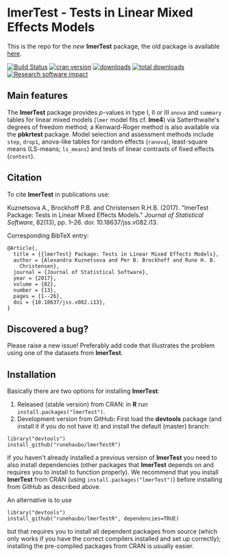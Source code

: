 # lmerTest - Tests in Linear Mixed Effects Models

This is the repo for the _new_ **lmerTest** package, the old package is available [here](https://github.com/runehaubo/lmerTest).

[![Build Status](https://travis-ci.org/runehaubo/lmerTestR.svg?branch=master)](https://travis-ci.org/runehaubo/lmerTestR)
[![cran version](http://www.r-pkg.org/badges/version/lmerTest)](https://cran.r-project.org/package=lmerTest)
[![downloads](https://cranlogs.r-pkg.org/badges/lmerTest)](https://cran.r-project.org/package=lmerTest)
[![total downloads](http://cranlogs.r-pkg.org/badges/grand-total/lmerTest)](http://cranlogs.r-pkg.org/badges/grand-total/lmerTest)
[![Research software impact](http://depsy.org/api/package/cran/lmerTest/badge.svg)](http://depsy.org/package/r/lmerTest)

## Main features

The **lmerTest** package provides _p_-values in type I, II or III `anova` and `summary`
tables for linear mixed models (`lmer` model fits cf. **lme4**) via Satterthwaite's degrees of freedom method; a Kenward-Roger method is also available via the **pbkrtest**
package. Model selection and assessment methods include `step`, `drop1`, anova-like 
tables for random effects (`ranova`), least-square means (LS-means; `ls_means`) 
and tests of linear contrasts of fixed effects (`contest`).

## Citation

To cite **lmerTest** in publications use:

Kuznetsova A., Brockhoff P.B. and Christensen R.H.B. (2017). "lmerTest Package: Tests in Linear Mixed Effects Models." _Journal of Statistical Software_, 82(13), pp. 1–26. doi: 10.18637/jss.v082.i13.

Corresponding BibTeX entry:

    @Article{,
      title = {{lmerTest} Package: Tests in Linear Mixed Effects Models},
      author = {Alexandra Kuznetsova and Per B. Brockhoff and Rune H. B.
        Christensen},
      journal = {Journal of Statistical Software},
      year = {2017},
      volume = {82},
      number = {13},
      pages = {1--26},
      doi = {10.18637/jss.v082.i13},
    }

## Discovered a bug?

Please raise a new issue! Preferably add code that illustrates the problem using one of the datasets from **lmerTest**.

## Installation

Basically there are two options for installing **lmerTest**:

1. Released (stable version) from CRAN: in **R** run `install.packages("lmerTest")`.
2. Development version from GitHub: First load the **devtools** package (and install it if you do not have it) and install the default (master) branch:
```
library("devtools")
install_github("runehaubo/lmerTestR")
```
If you haven't already installed a previous version of **lmerTest** you need to also install dependencies (other packages that **lmerTest** depends on and requires you to install to function properly). We recommend that you install **lmerTest** from CRAN (using `install.packages("lmerTest")`) before installing from GitHub as described above. 

An alternative is to use 
```
library("devtools")
install_github("runehaubo/lmerTestR", dependencies=TRUE)
```
but that requires you to install all dependent packages from source (which only works if you have the correct compilers installed and set up correctly); installing the pre-compiled packages from CRAN is usually easier.


  

